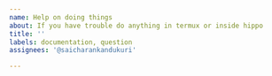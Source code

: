 ```yaml
---
name: Help on doing things
about: If you have trouble do anything in termux or inside hippo
title: ''
labels: documentation, question
assignees: '@saicharankandukuri'

---
```



